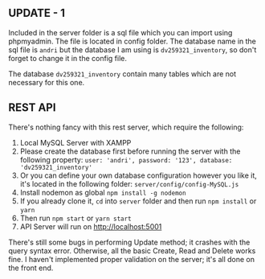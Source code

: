 ## UPDATE - 1
Included in the server folder is a sql file which you can import using phpmyadmin. The file is located in config folder. The database name in the sql file is `andri` but the database I am using is `dv259321_inventory`, so don't forget to change it in the config file.

The database `dv259321_inventory` contain many tables which are not necessary for this one.

## REST API

There's nothing fancy with this rest server, which require the following:
1. Local MySQL Server with XAMPP
2. Please create the database first before running the server with the following property:
`user: 'andri', password: '123', database: 'dv259321_inventory'`
3. Or you can define your own database configuration however you like it, it's located in the following folder: `server/config/config-MySQL.js`
4. Install nodemon as global `npm install -g nodemon`
5. If you already clone it, `cd` into `server` folder and then run `npm install` or `yarn`
6. Then run `npm start` or `yarn start`
7. API Server will run on [http://localhost:5001](http://localhost:5001)

There's still some bugs in performing Update method; it crashes with the query syntax error.
Otherwise, all the basic Create, Read and Delete works fine. I haven't implemented proper validation on the server; it's all done on the front end. 